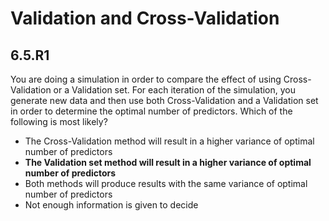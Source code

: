 # Validation and Cross-Validation

## 6.5.R1

You are doing a simulation in order to compare the effect of using Cross-Validation or a Validation set. For each iteration of the simulation, you generate new data and then use both Cross-Validation and a Validation set in order to determine the optimal number of predictors. Which of the following is most likely?

- The Cross-Validation method will result in a higher variance of optimal number of predictors
- **The Validation set method will result in a higher variance of optimal number of predictors**
- Both methods will produce results with the same variance of optimal number of predictors
- Not enough information is given to decide